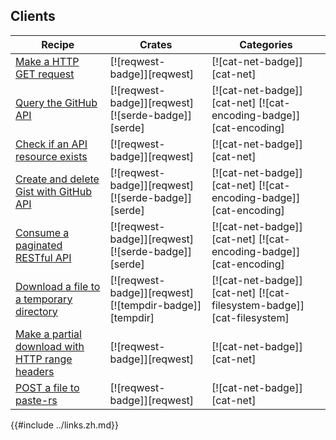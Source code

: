## Clients

| Recipe | Crates | Categories |
|--------|--------|------------|
| [Make a HTTP GET request][ex-url-basic] | [![reqwest-badge]][reqwest] | [![cat-net-badge]][cat-net] |
| [Query the GitHub API][ex-rest-get] | [![reqwest-badge]][reqwest] [![serde-badge]][serde] | [![cat-net-badge]][cat-net] [![cat-encoding-badge]][cat-encoding] |
| [Check if an API resource exists][ex-rest-head] | [![reqwest-badge]][reqwest] | [![cat-net-badge]][cat-net] |
| [Create and delete Gist with GitHub API][ex-rest-post] | [![reqwest-badge]][reqwest] [![serde-badge]][serde] | [![cat-net-badge]][cat-net] [![cat-encoding-badge]][cat-encoding] |
| [Consume a paginated RESTful API][ex-paginated-api] | [![reqwest-badge]][reqwest] [![serde-badge]][serde] | [![cat-net-badge]][cat-net] [![cat-encoding-badge]][cat-encoding] |
| [Download a file to a temporary directory][ex-url-download] | [![reqwest-badge]][reqwest] [![tempdir-badge]][tempdir] | [![cat-net-badge]][cat-net] [![cat-filesystem-badge]][cat-filesystem] |
| [Make a partial download with HTTP range headers][ex-progress-with-range] | [![reqwest-badge]][reqwest] | [![cat-net-badge]][cat-net] |
| [POST a file to paste-rs][ex-file-post] | [![reqwest-badge]][reqwest] | [![cat-net-badge]][cat-net] |

[ex-url-basic]: web/clients/requests.html#make-a-http-get-request
[ex-rest-custom-params]: web/clients/requests.html#set-custom-headers-and-url-parameters-for-a-rest-request
[ex-rest-get]: web/clients/apis.html#query-the-github-api
[ex-rest-head]: web/clients/apis.html#check-if-an-api-resource-exists
[ex-rest-post]: web/clients/apis.html#create-and-delete-gist-with-github-api
[ex-paginated-api]: web/clients/apis.html#consume-a-paginated-restful-api
[ex-handle-rate-limited-api]: web/clients/apis.html#handle-a-rate-limited-api
[ex-url-download]: web/clients/download.html#download-a-file-to-a-temporary-directory
[ex-progress-with-range]: web/clients/download.html#post-a-file-to-paste-rs
[ex-file-post]: web/clients/download.html#make-a-partial-download-with-http-range-headers

{{#include ../links.zh.md}}
